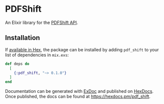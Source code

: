 # PDFShift

An Elixir library for the [PDFShift API](https://pdfshift.com/).

## Installation

If [available in Hex](https://hex.pm/docs/publish), the package can be installed
by adding `pdf_shift` to your list of dependencies in `mix.exs`:

```elixir
def deps do
  [
    {:pdf_shift, "~> 0.1.0"}
  ]
end
```

Documentation can be generated with [ExDoc](https://github.com/elixir-lang/ex_doc)
and published on [HexDocs](https://hexdocs.pm). Once published, the docs can
be found at <https://hexdocs.pm/pdf_shift>.

